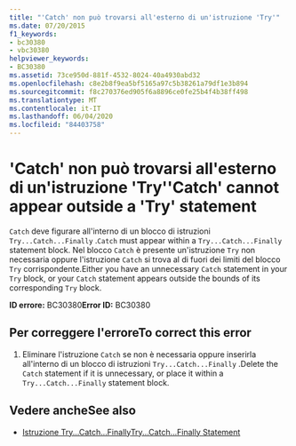 ```yaml
---
title: "'Catch' non può trovarsi all'esterno di un'istruzione 'Try'"
ms.date: 07/20/2015
f1_keywords:
- bc30380
- vbc30380
helpviewer_keywords:
- BC30380
ms.assetid: 73ce950d-881f-4532-8024-40a4930abd32
ms.openlocfilehash: c8e2b8f9ea5bf5165a97c5b38261a79df1e3b894
ms.sourcegitcommit: f8c270376ed905f6a8896ce0fe25b4f4b38ff498
ms.translationtype: MT
ms.contentlocale: it-IT
ms.lasthandoff: 06/04/2020
ms.locfileid: "84403758"
---
```

# <a name="catch-cannot-appear-outside-a-try-statement"></a><span data-ttu-id="10026-102">'Catch' non può trovarsi all'esterno di un'istruzione 'Try'</span><span class="sxs-lookup"><span data-stu-id="10026-102">'Catch' cannot appear outside a 'Try' statement</span></span>
<span data-ttu-id="10026-103">`Catch` deve figurare all'interno di un blocco di istruzioni `Try...Catch...Finally` .</span><span class="sxs-lookup"><span data-stu-id="10026-103">`Catch` must appear within a `Try...Catch...Finally` statement block.</span></span> <span data-ttu-id="10026-104">Nel blocco `Catch` è presente un'istruzione `Try` non necessaria oppure l'istruzione `Catch` si trova al di fuori dei limiti del blocco `Try` corrispondente.</span><span class="sxs-lookup"><span data-stu-id="10026-104">Either you have an unnecessary `Catch` statement in your `Try` block, or your `Catch` statement appears outside the bounds of its corresponding `Try` block.</span></span>  
  
 <span data-ttu-id="10026-105">**ID errore:** BC30380</span><span class="sxs-lookup"><span data-stu-id="10026-105">**Error ID:** BC30380</span></span>  
  
## <a name="to-correct-this-error"></a><span data-ttu-id="10026-106">Per correggere l'errore</span><span class="sxs-lookup"><span data-stu-id="10026-106">To correct this error</span></span>  
  
1. <span data-ttu-id="10026-107">Eliminare l'istruzione `Catch` se non è necessaria oppure inserirla all'interno di un blocco di istruzioni `Try...Catch...Finally` .</span><span class="sxs-lookup"><span data-stu-id="10026-107">Delete the `Catch` statement if it is unnecessary, or place it within a `Try...Catch...Finally` statement block.</span></span>  
  
## <a name="see-also"></a><span data-ttu-id="10026-108">Vedere anche</span><span class="sxs-lookup"><span data-stu-id="10026-108">See also</span></span>

- [<span data-ttu-id="10026-109">Istruzione Try...Catch...Finally</span><span class="sxs-lookup"><span data-stu-id="10026-109">Try...Catch...Finally Statement</span></span>](../language-reference/statements/try-catch-finally-statement.md)
